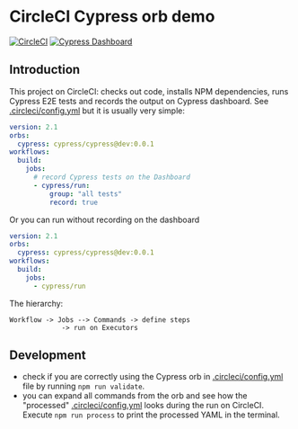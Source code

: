 # CircleCI Cypress orb demo

[![CircleCI](https://circleci.com/gh/cypress-io/circleci-orb-test.svg?style=svg&circle-token=35ff1103f3c44a79246edd491b0d92169e84976a)](https://circleci.com/gh/cypress-io/circleci-orb-test) [![Cypress Dashboard](https://img.shields.io/badge/cypress-dashboard-brightgreen.svg)](https://dashboard.cypress.io/#/projects/j35334/runs)


## Introduction

This project on CircleCI: checks out code, installs NPM dependencies, runs Cypress E2E tests and records the output on Cypress dashboard. See [.circleci/config.yml](.circleci/config.yml) but it is usually very simple:

```yaml
version: 2.1
orbs:
  cypress: cypress/cypress@dev:0.0.1
workflows:
  build:
    jobs:
      # record Cypress tests on the Dashboard
      - cypress/run:
          group: "all tests"
          record: true
```

Or you can run without recording on the dashboard

```yaml
version: 2.1
orbs:
  cypress: cypress/cypress@dev:0.0.1
workflows:
  build:
    jobs:
      - cypress/run
```

The hierarchy:

```
Workflow -> Jobs --> Commands -> define steps
             -> run on Executors
```

## Development

- check if you are correctly using the Cypress orb in [.circleci/config.yml](.circleci/config.yml) file by running `npm run validate`.
- you can expand all commands from the orb and see how the "processed" [.circleci/config.yml](.circleci/config.yml) looks during the run on CircleCI. Execute `npm run process` to print the processed YAML in the terminal.
